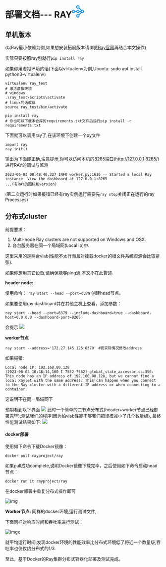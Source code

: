 <style>
  #my-svg {
    width: 100px;
    height: 40px;
  }
</style>


<h1>部署文档---  RAY<svg  id="my-svg" viewBox="0 0 110 44" fill="none" xmlns="http://www.w3.org/2000/svg"><path d="M15.989 20.258a6.013 6.013 0 0 1 1.552-2.736 5.88 5.88 0 0 1 4.172-1.727c1.63 0 3.104.66 4.172 1.727a6.011 6.011 0 0 1 1.552 2.736h4.346a5.746 5.746 0 0 1 .66-1.592l-7.703-7.703a5.954 5.954 0 0 1-3.027.835 5.88 5.88 0 0 1-4.172-1.727 5.88 5.88 0 0 1-1.727-4.172c0-1.63.66-3.105 1.727-4.172A5.88 5.88 0 0 1 21.713 0c1.63 0 3.104.66 4.172 1.727a5.88 5.88 0 0 1 1.727 4.172 5.9 5.9 0 0 1-.835 3.027l7.703 7.703a5.954 5.954 0 0 1 3.028-.834c1.63 0 3.104.66 4.171 1.727a5.88 5.88 0 0 1 1.727 4.171 5.88 5.88 0 0 1-1.727 4.172 5.88 5.88 0 0 1-4.172 1.727 5.9 5.9 0 0 1-3.026-.834l-7.704 7.723c.524.892.835 1.92.835 3.026a5.88 5.88 0 0 1-1.727 4.172 5.88 5.88 0 0 1-4.172 1.727 5.88 5.88 0 0 1-4.172-1.727 5.88 5.88 0 0 1-1.727-4.172c0-1.63.66-3.104 1.727-4.171a5.88 5.88 0 0 1 4.172-1.727 5.9 5.9 0 0 1 3.027.834l7.703-7.703a5.746 5.746 0 0 1-.66-1.591h-4.346a6.011 6.011 0 0 1-1.552 2.736 5.88 5.88 0 0 1-4.172 1.727 5.88 5.88 0 0 1-4.172-1.727 6.013 6.013 0 0 1-1.552-2.736h-4.347a6.013 6.013 0 0 1-1.552 2.736 5.88 5.88 0 0 1-4.172 1.727 5.88 5.88 0 0 1-4.172-1.727A5.817 5.817 0 0 1 0 21.713c0-1.63.66-3.105 1.727-4.172a5.88 5.88 0 0 1 4.172-1.727c1.63 0 3.104.66 4.172 1.727a6.014 6.014 0 0 1 1.552 2.736h4.366v-.02Zm3.59 19.384c.543.543 1.3.892 2.134.892.834 0 1.59-.33 2.134-.892.543-.543.893-1.3.893-2.135 0-.834-.33-1.59-.893-2.134a3.022 3.022 0 0 0-2.134-.892c-.835 0-1.591.33-2.135.892a3.022 3.022 0 0 0-.892 2.135c0 .834.33 1.59.892 2.134Zm20.063-15.795c.543-.543.892-1.3.892-2.134 0-.835-.33-1.591-.892-2.135a3.022 3.022 0 0 0-2.135-.892c-.834 0-1.59.33-2.134.892a3.022 3.022 0 0 0-.892 2.135c0 .834.33 1.59.892 2.134.543.543 1.3.893 2.135.893a3.106 3.106 0 0 0 2.134-.893ZM23.847 3.764a3.022 3.022 0 0 0-2.134-.892c-.835 0-1.591.33-2.135.892a3.022 3.022 0 0 0-.892 2.135c0 .834.33 1.59.892 2.134.544.543 1.3.893 2.135.893.834 0 1.59-.33 2.134-.893.543-.543.893-1.3.893-2.134a3.106 3.106 0 0 0-.893-2.135ZM3.764 19.578a3.022 3.022 0 0 0-.892 2.135c0 .834.33 1.59.892 2.134.544.543 1.3.893 2.135.893.834 0 1.59-.33 2.134-.893.543-.563.893-1.3.893-2.134 0-.835-.33-1.591-.893-2.135-.563-.543-1.3-.892-2.134-.892-.835 0-1.591.33-2.135.892Zm15.814 0a3.022 3.022 0 0 0-.892 2.135c0 .834.33 1.59.892 2.134.544.543 1.3.893 2.135.893.834 0 1.59-.33 2.134-.893.543-.543.893-1.3.893-2.134 0-.835-.33-1.591-.893-2.135a3.022 3.022 0 0 0-2.134-.892c-.835 0-1.591.33-2.135.892Z" fill="#028CF0"></svg></h1>


## 单机版本
(以Ray最小依赖为例,如果想安装拓展版本请浏览[Ray官网](https://docs.ray.io/en/latest/index.html)再结合本文操作)

实际只要按照ray包就行`pip install ray`

如果你用虚拟环境的话(下面以virtualenv为例,Ubuntu: sudo apt install python3-virtualenv)
```shell
virtualenv ray_test
# 激活虚拟环境
# windows
.\ray_test\Scripts\activate
# linux的话改成
source ray_test/bin/activate

pip install ray
# 你也可以下载本仓库的requirements.txt文件后运行pip install -r requirements.txt
```
下面就可以调用ray了,在该环境下创建一个py文件
```
import ray
ray.init()
```
输出为下面即正确,注意提示,你可以访问本机的8265端口(http://127.0.0.1:8265/)进行RAY的调试与监测
```
2023-06-03 08:48:40,327	INFO worker.py:1616 -- Started a local Ray instance. View the dashboard at 127.0.0.1:8265
...(有RAY的图标和version) 
```
(第二次运行时如果报错已经有ray实例运行需要先`ray stop`关闭正在运行的ray Processes)
## 分布式cluster

前提要求：

1. Multi-node Ray clusters are not supported on Windows and OSX. 
2. 各台服务器在同一个局域网(Local ip)中.

这里采用的是两台vlab(性能不太行而且对挂载docker的根文件系统资源会比较紧张).

如果你想用其它设备,请确保能够ping通,本文不在此赘述.

**header node:**

使用命令：
```ray start --head --port=6379```
创建head节点。

如果要使用ray dashboard并在其他主机上查看，添加参数：
```
ray start --head --port=6379 --include-dashboard=true --dashboard-host=0.0.0.0 --dashboard-port=8265
```
会提示
![](test_assets/dfsheader.png)


**worker节点**

```
ray start --address='172.27.145.126:6379' #视实际情况修改address
```

如果报错:
```
Local node IP: 192.168.80.128
[2023-06-03 10:38:14,100 I 7552 7552] global_state_accessor.cc:356: This node has an IP address of 192.168.80.128, but we cannot find a local Raylet with the same address. This can happen when you connect to the Ray cluster with a different IP address or when connecting to a container.

```
这说明不在同一局域网下

预期看到以下界面
![](test_assets/worker.png)
此时一个简单的二节点分布式(header+worker节点已经部署完毕),测试我们的程序(因为怕vlab性能不够我们把规模减小了几个数量级), 最终性能测试结果如下:
![](test_assets/dfs_res.png)


#### docker部署

使用如下命令下载Docker镜像：

`docker pull rayproject/ray`

如果pull成功complete,说明Docker镜像下载完毕，之后使用如下命令启动head节点：

`docker run it rayproject/ray`

在docker部署中重复分布式操作即可


![img](test_assets/docker_head.png)

**Worker节点:**
同样的docker环境,运行测试文件,

下面同样对响应时间和吞吐率进行测试：

![imgx](test_assets/docker_res.png)

就平均运行时间,发现docker环境的性能效率比分布式环境低了将近一个数量级,吞吐率也仅仅约分布式的1/3.

至此，基于Docker的Ray集群分布式容器化部署及测试完成。
